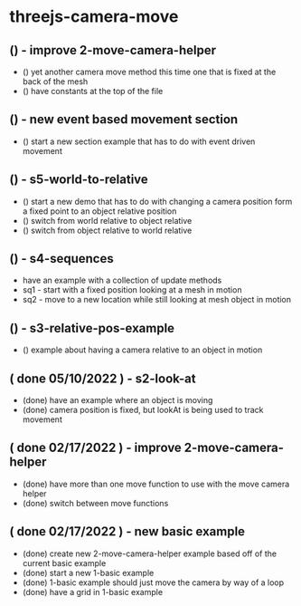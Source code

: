 # threejs-camera-move

## () - improve 2-move-camera-helper
* () yet another camera move method this time one that is fixed at the back of the mesh
* () have constants at the top of the file

## () - new event based movement section
* () start a new section example that has to do with event driven movement

## () - s5-world-to-relative
* () start a new demo that has to do with changing a camera position form a fixed point to an object relative position
* () switch from world relative to object relative
* () switch from object relative to world relative

## () - s4-sequences
* have an example with a collection of update methods
* sq1 - start with a fixed position looking at a mesh in motion
* sq2 - move to a new location while still looking at mesh object in motion

## () - s3-relative-pos-example
* () example about having a camera relative to an object in motion

## ( done 05/10/2022 ) - s2-look-at
* (done) have an example where an object is moving
* (done) camera position is fixed, but lookAt is being used to track movement

## ( done 02/17/2022 ) - improve 2-move-camera-helper
* (done) have more than one move function to use with the move camera helper
* (done) switch between move functions

## ( done 02/17/2022 ) - new basic example
* (done) create new 2-move-camera-helper example based off of the current basic example
* (done) start a new 1-basic example
* (done) 1-basic example should just move the camera by way of a loop
* (done) have a grid in 1-basic example